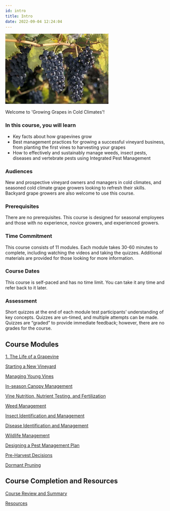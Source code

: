 ```yaml
---
id: intro
title: Intro
date: 2022-09-04 12:24:04
---
```


<div style={{width: "fit-content", margin: "auto"}}>

![Marquette](Marquette_ES100233.webp 'Marquette')

</div>

Welcome to 'Growing Grapes in Cold Climates'!

### In this course, you will learn

- Key facts about how grapevines grow
- Best management practices for growing a successful vineyard business, from planting the first vines to harvesting your grapes
- How to effectively and sustainably manage weeds, insect pests, diseases and vertebrate pests using Integrated Pest Management

### Audiences

New and prospective vineyard owners and managers in cold climates, and seasoned cold climate grape growers looking to refresh their skills. Backyard grape growers are also welcome to use this course.

### Prerequisites

There are no prerequisites. This course is designed for seasonal employees and those with no experience, novice growers, and experienced growers.

### Time Commitment

This course consists of 11 modules. Each module takes 30-60 minutes to complete, including watching the videos and taking the quizzes. Additional materials are provided for those looking for more information.

### Course Dates

This course is self-paced and has no time limit. You can take it any time and refer back to it later.

### Assessment

Short quizzes at the end of each module test participants’ understanding of key concepts. Quizzes are un-timed, and multiple attempts can be made. Quizzes are “graded” to provide immediate feedback; however, there are no grades for the course.

## Course Modules

[1. The Life of a Grapevine](life-of-grapevine 'The Life of a Grapevine')

[Starting a New Vineyard](https://canvas.umn.edu/courses/142768/modules/366367 'Starting a New Vineyard')

[Managing Young Vines](https://canvas.umn.edu/courses/142768/modules/366369 'Managing Young Vines')

[In-season Canopy Management](https://canvas.umn.edu/courses/142768/modules/366370 'In-season Canopy Management')

[Vine Nutrition, Nutrient Testing, and Fertilization](https://canvas.umn.edu/courses/142768/modules/366371 'Vine Nutrition, Nutrient Testing, and Fertilization')

[Weed Management](https://canvas.umn.edu/courses/142768/modules/366372 'Weed Management')

[Insect Identification and Management](https://canvas.umn.edu/courses/142768/modules/366193 'Insect Identification and Management')

[Disease Identification and Management](https://canvas.umn.edu/courses/142768/modules/366365 'Disease Identification and Management')

[Wildlife Management](https://canvas.umn.edu/courses/142768/modules/366366 'Wildlife Management ')

[Designing a Pest Management Plan](https://canvas.umn.edu/courses/142768/modules/366373 'Designing a Pest Management Plan')

[Pre-Harvest Decisions](https://canvas.umn.edu/courses/142768/modules/366374 'Pre-Harvest Decisions')

[Dormant Pruning](https://canvas.umn.edu/courses/142768/modules/366375 'Dormant Pruning')

## Course Completion and Resources

[Course Review and Summary](https://canvas.umn.edu/courses/142768/modules/379198 'Course Review and Summary')

[Resources](https://canvas.umn.edu/courses/142768/modules/372065 'Resources')
